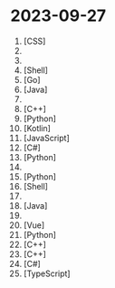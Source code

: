 # 2023-09-27

1. [](https://github.comundefined "经济学人(含音频)、纽约客、卫报、连线、大西洋月刊等英语杂志免费下载,支持epub、mobi、pdf格式, 每周更新") [CSS]
2. [](https://github.comundefined "🔥🔥超过1000本的计算机经典书籍、个人笔记资料以及本人在各平台发表文章中所涉及的资源等。书籍资源包括C/C++、Java、Python、Go语言、数据结构与算法、操作系统、后端架构、计算机系统知识、数据库、计算机网络、设计模式、前端、汇编以及校招社招各种面经~") 
3. [](https://github.comundefined "计算机考研专业课程408相关的复习经验，资源和OneNote笔记") 
4. [](https://github.comundefined "基于 Lean 源码编译的 OpenWrt 固件——适配X86、R2C、R2S、R4S、R4SE、R5C、R5S、香橙派 R1 Plus、树莓派3B/B+、树莓派4B、R66S、R68S、M68S、H66K、H68K、H69K、E25、N1、S905x3、S922x、HK1、X96max、微加云、贝壳云、我家云、章鱼星球等") [Shell]
5. [](https://github.comundefined "Kscan是一款纯go开发的全方位扫描器，具备端口扫描、协议检测、指纹识别，暴力破解等功能。支持协议1200+，协议指纹10000+，应用指纹20000+，暴力破解协议10余种。") [Go]
6. [](https://github.comundefined "强大易用的开源建站工具。") [Java]
7. [](https://github.comundefined "科技爱好者周刊，每周五发布") 
8. [](https://github.comundefined "MiniOB is one mini database, helping developers to learn how database works.") [C++]
9. [](https://github.comundefined "Chinese version of CLIP which achieves Chinese cross-modal retrieval and representation generation.") [Python]
10. [](https://github.comundefined "【企业微信】企业微信机器人 聊天机器人、自动加好友、自动拉群、自动群发机器人 免Root零封号 集成ChatGPT") [Kotlin]
11. [](https://github.comundefined "✯ 一个国内可直连的直播源分享项目 ✯ 🔕 永久免费 直连访问 完整开源 不含广告 完善的台标 直播源支持IPv4/IPv6双栈访问 🔕") [JavaScript]
12. [](https://github.comundefined "Unity3D Client And C# Server Framework") [C#]
13. [](https://github.comundefined "😎高稳定性、🧩支持插件、🌏实时联网的 ChatGPT QQ 机器人🤖 | 支持 Claude、Google Bard、gpt4free、One API 的 QQ 机器人平台") [Python]
14. [](https://github.comundefined "🇨🇳 老司机技术 iOS 周报") 
15. [](https://github.comundefined "Book_4_《矩阵力量》 | 鸢尾花书：从加减乘除到机器学习；上架！") [Python]
16. [](https://github.comundefined "Linux 端使用 Clash 作为代理工具") [Shell]
17. [](https://github.comundefined "精选机器学习，NLP，图像识别， 深度学习等人工智能领域学习资料，搜索，推荐，广告系统架构及算法技术资料整理。算法大牛笔记汇总") 
18. [](https://github.comundefined "🔥「低代码可视化报表」类似excel操作风格，在线拖拽完成报表设计！功能涵盖: 报表设计、图形报表、打印设计、大屏设计等，完全免费！秉承“简单、易用、专业”的产品理念，极大的降低报表开发难度、缩短开发周期、解决各类报表难题。") [Java]
19. [](https://github.comundefined "") 
20. [](https://github.comundefined "🎉 (RuoYi)官方仓库 基于SpringBoot，Spring Security，JWT，Vue3 & Vite、Element Plus 的前后端分离权限管理系统") [Vue]
21. [](https://github.comundefined "中文 NLP 预处理、解析工具包，准确、高效、易用 A Chinese NLP Preprocessing & Parsing Package www.jionlp.com") [Python]
22. [](https://github.comundefined "Qt based cross-platform GUI proxy configuration manager (backend: v2ray / sing-box)") [C++]
23. [](https://github.comundefined "30天自制C++服务器，包含教程和源代码") [C++]
24. [](https://github.comundefined "适用于新系统UI的哔哩") [C#]
25. [](https://github.comundefined "Laf is a cloud development platform offering ready-to-use resources like cloud functions, databases, and storage. It empowers developers to quickly unleash their creativity.") [TypeScript]
